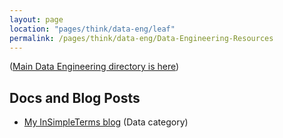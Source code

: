 ```yaml
---
layout: page
location: "pages/think/data-eng/leaf"
permalink: /pages/think/data-eng/Data-Engineering-Resources
---
```


([Main Data Engineering directory is here](/pages/think/Data-Engineering))

## Docs and Blog Posts

- [My InSimpleTerms blog](https://insimpleterms.blog/category/data) (Data category)
